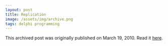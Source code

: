 ```yaml
---
layout: post
title: Replication
image: /assets/img/archive.png
tags: delphi programming
---
```

This archived post was originally published on March 19, 2010. Read it [here](/alex.ciobanu.org/indexf175.html).
